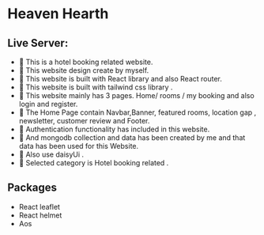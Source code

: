 # Heaven Hearth


## Live Server: 
 
- 📝 This is a hotel booking related website.
- 📝 This website design create by myself.
- 📝 This website is built with React library and also React router.
- 📝 This website is built with tailwind css library .
- 📝 This website mainly has 3 pages. Home/ rooms / my booking  and also login and register.
- 📝 The Home Page contain Navbar,Banner, featured rooms, location gap , newsletter, customer review and Footer.
- 📝  Authentication functionality has included in this website.
- 📝 And mongodb collection and data has been created by me and that data has been used for this Website.
- 📝 Also use daisyUi .
- 📝 Selected category is Hotel booking related .

##  Packages

- React leaflet
- React helmet
- Aos
